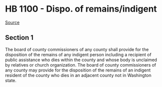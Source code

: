 # HB 1100 - Dispo. of remains/indigent

[Source](http://lawfilesext.leg.wa.gov/biennium/2023-24/Pdf/Bills/House%20Bills/1100.pdf)

## Section 1
The board of county commissioners of any county shall provide for the disposition of the remains of any indigent person including a recipient of public assistance who dies within the county and whose body is unclaimed by relatives or church organization. The board of county commissioners of any county may provide for the disposition of the remains of an indigent resident of the county who dies in an adjacent county not in Washington state.
